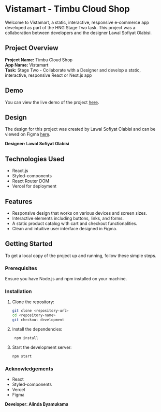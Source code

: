 # Vistamart - Timbu Cloud Shop

Welcome to Vistamart, a static, interactive, responsive e-commerce app developed as part of the HNG Stage Two task. This project was a collaboration between developers and the designer Lawal Sofiyat Olabisi.

## Project Overview

**Project Name:** Timbu Cloud Shop  
**App Name:** Vistamart  
**Task:** Stage Two - Collaborate with a Designer and develop a static, interactive, responsive React or Next.js app

## Demo

You can view the live demo of the project [here](https://timbu-cloud-shop-vistamart.vercel.app/).

## Design

The design for this project was created by Lawal Sofiyat Olabisi and can be viewed on Figma [here](https://www.figma.com/design/E6YreLkdII9n9zBkIwdUe7/HNG-STAGE-2-TASK?node-id=0-1&t=Z9ouMak6YS569sv4-0).

**Designer: Lawal Sofiyat Olabisi**

## Technologies Used

- React.js
- Styled-components
- React Router DOM
- Vercel for deployment

## Features

- Responsive design that works on various devices and screen sizes.
- Interactive elements including buttons, links, and forms.
- A static product catalog with cart and checkout functionalities.
- Clean and intuitive user interface designed in Figma.

## Getting Started

To get a local copy of the project up and running, follow these simple steps.

### Prerequisites

Ensure you have Node.js and npm installed on your machine.

### Installation

1. Clone the repository:
   ```sh
   git clone <repository-url>
   cd <repository-name>
   git checkout development

2. Install the dependencies:

   ```sh
    npm install


3. Start the development server:

   ```sh
   npm start

### Acknowledgements
* React
* Styled-components
* Vercel
* Figma

**Developer: Alinda Byamukama**
